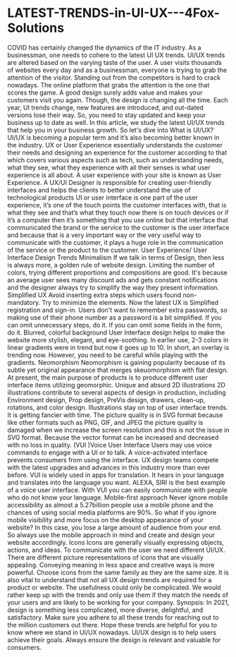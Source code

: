 # LATEST-TRENDS-in-UI-UX---4Fox-Solutions
COVID has certainly changed the dynamics of the IT industry. As a businessman, one needs to cohere to the latest UI UX trends. UI/UX trends are altered based on the varying taste of the user.  A user visits thousands of websites every day and as a businessman, everyone is trying to grab the attention of the visitor. Standing out from the competitors is hard to crack nowadays. The online platform that grabs the attention is the one that scores the game.  A good design surely adds value and makes your customers visit you again. Though, the design is changing all the time. Each year, UI trends change, new features are introduced, and out-dated versions lose their way. So, you need to stay updated and keep your business up to date as well.  In this article, we study the latest UI/UX trends that help you in your business growth. So let's dive into  What is UI/UX?  UI/UX is becoming a popular term and it’s also becoming better known in the industry.  UX or User Experience essentially understands the customer their needs and designing an experience for the customer according to that which covers various aspects such as tech, such as understanding needs, what they see, what they experience with all their senses is what user experience is all about. A user experience with your site is known as User Experience.  A UX/UI Designer is responsible for creating user-friendly interfaces and helps the clients to better understand the use of technological products  UI or user interface is one part of the user experience, it’s one of the touch points the customer interfaces with, that is what they see and that’s what they touch now there is on touch devices or if it’s a computer then it’s something that you use online but that interface that communicated the brand or the service to the customer is the user interface and because that is a very important way or the very useful way to communicate with the customer, it plays a huge role in the communication of the service or the product to the customer.  User Experience/ User Interface Design Trends  Minimalism  If we talk in terms of Design, then less is always more, a golden rule of website design. Limiting the number of colors, trying different proportions and compositions are good. It's because an average user sees many discount ads and gets constant notifications and the designer always try to simplify the way they present information.  Simplified UX  Avoid inserting extra steps which users found non-mandatory. Try to minimize the elements. Now the latest UX is Simplified registration and sign-in. Users don't want to remember extra passwords, so making use of their phone number as a password is a bit simplified. If you can omit unnecessary steps, do it. If you can omit some fields in the form, do it.  Blurred, colorful background  User Interface design helps to make the website more stylish, elegant, and eye-soothing. In earlier use, 2-3 colors in linear gradients were in trend but now it goes up to 10. In short, an overlay is trending now. However, you need to be careful while playing with the gradients.  Neomorphism  Neomorphism is gaining popularity because of its subtle yet original appearance that merges skeuomorphism with flat design. At present, the main purpose of products is to produce different user interface items utilizing geomorphic.  Unique and absurd 2D illustrations  2D illustrations contribute to several aspects of design in production, including Environment design, Prop design, PreVis design, drawers, clean-up, rotations, and color design. Illustrations stay on top of user interface trends. It is getting fancier with time. The picture quality is in SVG format because like other formats such as PNG, GIF, and JPEG the picture quality is damaged when we increase the screen resolution and this is not the issue in SVG format. Because the vector format can be increased and decreased with no loss in quality.  (VUI )Voice User Interface  Users may use voice commands to engage with a UI or to talk. A voice-activated interface prevents consumers from using the interface. UX design teams compete with the latest upgrades and advances in this industry more than ever before. VUI is widely used in apps for translation.  It hears in your language and translates into the language you want. ALEXA, SIRI is the best example of a voice user interface. With VUI you can easily communicate with people who do not know your language.  Mobile-first approach  Never ignore mobile accessibility as almost a 5.27billion people use a mobile phone and the chances of using social media platforms are 90%. So what if you ignore mobile visibility and more focus on the desktop appearance of your website? In this case, you lose a large amount of audience from your end. So always use the mobile approach in mind and create and design your website accordingly.  Icons  Icons are generally visually expressing objects, actions, and ideas. To communicate with the user we need different UI/UX. There are different picture representations of icons that are visually appealing. Conveying meaning in less space and creative ways is more powerful. Choose icons from the same family as they are the same size.  It is also vital to understand that not all UX design trends are required for a product or website. The usefulness could only be complicated. We would rather keep up with the trends and only use them if they match the needs of your users and are likely to be working for your company.  Synopsis:  In 2021, design is something less complicated, more diverse, delightful, and satisfactory. Make sure you adhere to all these trends for reaching out to the million customers out there. Hope these trends are helpful for you to know where we stand in UI/UX nowadays. UI/UX design is to help users achieve their goals. Always ensure the design is relevant and valuable for consumers.
